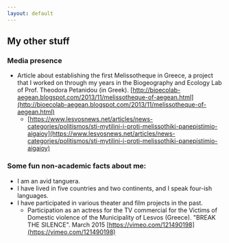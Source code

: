 ```yaml
---
layout: default
---
```


## My other stuff



### Media presence
 * Article about establishing the first Melissotheque in Greece, a project that I worked on through my years in the Biogeography and Ecology Lab of Prof. Theodora Petanidou (in Greek). [http://bioecolab-aegean.blogspot.com/2013/11/melissotheque-of-aegean.html](http://bioecolab-aegean.blogspot.com/2013/11/melissotheque-of-aegean.html)
   * [https://www.lesvosnews.net/articles/news-categories/politismos/sti-mytilini-i-proti-melissothiki-panepistimio-aigaioy](https://www.lesvosnews.net/articles/news-categories/politismos/sti-mytilini-i-proti-melissothiki-panepistimio-aigaioy)



### Some fun non-academic facts about me:
 * I am an avid tanguera.
 * I have lived in five countries and two continents, and I speak four-ish languages.
 * I have participated in various theater and film projects in the past.
   *  Participation as an actress for the TV commercial for the Victims of Domestic violence of the Municipality of Lesvos (Greece). "BREAK THE SILENCE". March 2015 [https://vimeo.com/121490198](https://vimeo.com/121490198)
